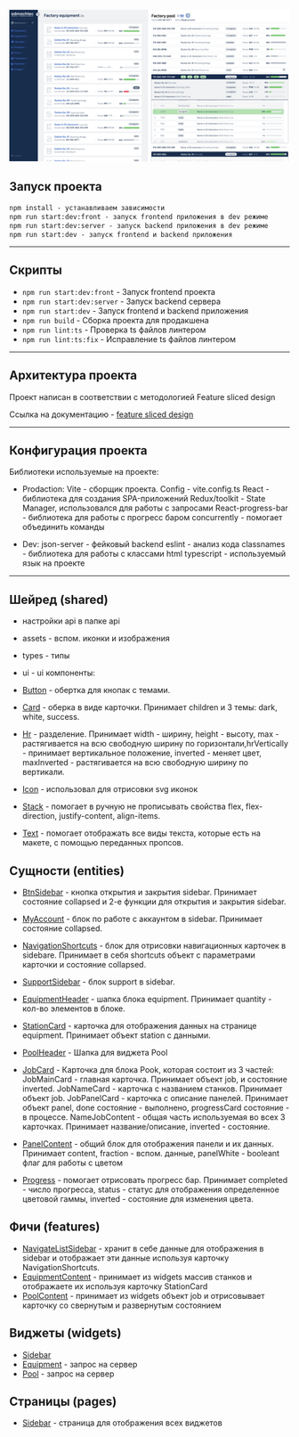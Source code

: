 ![Иллюстрация к проекту](https://github.com/KirillR12/machines-project/blob/main/src/shared/assets/img/image.png)

## Запуск проекта

```
npm install - устанавливаем зависимости
npm run start:dev:front - запуск frontend приложения в dev режиме
npm run start:dev:server - запуск backend приложения в dev режиме
npm run start:dev - запуск frontend и backend приложения
```

----

## Скрипты

- `npm run start:dev:front` - Запуск frontend проектa
- `npm run start:dev:server` - Запуск backend сервера
- `npm run start:dev` - Запуск frontend и backend приложения
- `npm run build` - Сборка проекта для продакшена
- `npm run lint:ts` - Проверка ts файлов линтером
- `npm run lint:ts:fix` - Исправление ts файлов линтером

----

## Архитектура проекта

Проект написан в соответствии с методологией Feature sliced design

Ссылка на документацию - [feature sliced design](https://feature-sliced.design/docs/get-started/tutorial)

----

## Конфигурация проекта

Библиотеки используемые на проекте:

- Prodaction:
Vite - сборщик проекта. Config - vite.config.ts
React - библиотека для создания SPA-приложений
Redux/toolkit - State Manager, использовался для работы с запросами
React-progress-bar - библиотека для работы с прогресс баром 
concurrently - помогает объединить команды

- Dev:
json-server - фейковый backend
eslint - анализ кода
classnames - библиотека для работы с классами html
typescript - используемый язык на проекте

----

## Шейред (shared)

- настройки api в папке api
- assets - вспом. иконки и изображения
- types - типы 
- ui - ui компоненты: 

- [Button](/src/shared/Button) - обертка для кнопак с темами.
- [Card](/src/shared/Card) - оберка в виде карточки. Принимает children и 3 темы: dark, white, success.
- [Hr](/src/shared/Hr) - разделение. Принимает width - ширину, height - высоту, max - растягивается на всю свободную ширину по горизонтали,hrVertically - принимает вертикальное положение, inverted - меняет цвет, maxInverted - растягивается на всю свободную ширину по вертикали.
- [Icon](/src/shared/Icon) - использовал для отрисовки svg иконок
- [Stack](/src/shared/Stack) - помогает в ручную не прописывать свойства flex, flex-direction, justify-content, align-items.
- [Text](/src/shared/Text) - помогает отображать все виды текста, которые есть на макете, с помощью переданных пропсов.



## Сущности (entities)

- [BtnSidebar](/src/entities/BtnSidebar) - кнопка открытия и закрытия sidebar. Принимает состояние collapsed и 2-е функции для открытия и закрытия sidebar.
- [MyAccount](/src/entities/MyAccount) - блок по работе с аккаунтом в sidebar. Принимает состояние collapsed.
- [NavigationShortcuts](/src/entities/NavigationShortcuts) - блок для отрисовки навигационных карточек в sidebare. Принимает в себя shortcuts объект с параметрами карточки и состояние collapsed.
- [SupportSidebar](/src/entities/SupportSidebar) - блок support в sidebar.

- [EquipmentHeader](/src/entities/EquipmentHeader) - шапка блока equipment. Принимает quantity - кол-во элементов в блоке.
- [StationCard](/src/entities/StationCard) - карточка для отображения данных на странице equipment. Принимает объект station с данными.

- [PoolHeader](/src/entities/PoolHeader) - Шапка для виджета Pool
- [JobCard](/src/entities/JobCard) - Карточка для блока Pook, которая состоит из 3 частей: 
JobMainCard - главная карточка. Принимает объект job, и состояние inverted.
JobNameCard - карточка с названием станков. Принимает объект job.
JobPanelCard - карточка с описание панелей. Принимает объект panel, done состояние - выполнено, progressCard состояние - в процессе.
NameJobContent - общая часть используемая во всех 3 карточках. Принимает название/описание, inverted - состояние.

- [PanelContent](/src/entities/PanelContent) - общий блок для отображения панели и их данных. Принимает content, fraction - вспом. данные, panelWhite - booleant флаг для работы с цветом
- [Progress](/src/entities/Progress) - помогает отрисовать прогресс бар. Принимает completed - число прогресса, status - статус для отображения определенное цветовой гаммы, inverted - состояние для изменения цвета.

## Фичи (features)

- [NavigateListSidebar](/src/features/NavigateListSidebar) - хранит в себе данные для отображения в sidebar и отображает эти данные используя карточку NavigationShortcuts.
- [EquipmentContent](/src/features/EquipmentContent) - принимает из widgets массив станков и отображаете их используя карточку StationCard
- [PoolContent](/src/features/PoolContent) - принимает из widgets объект job и отрисовывает карточку со свернутым и развернутым состоянием

## Виджеты (widgets)

- [Sidebar](/src/widgets/Sidebar)
- [Equipment](/src/widgets/Equipment) - запрос на сервер
- [Pool](/src/widgets/Pool) - запрос на сервер

## Страницы (pages)

- [Sidebar](/src/pages/MainPage) - страница для отображения всех виджетов
